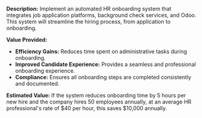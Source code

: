 **Description:**
Implement an automated HR onboarding system that integrates job application platforms, background check services, and Odoo. This system will streamline the hiring process, from application to onboarding.

**Value Provided:**
- **Efficiency Gains:** Reduces time spent on administrative tasks during onboarding.
- **Improved Candidate Experience:** Provides a seamless and professional onboarding experience.
- **Compliance:** Ensures all onboarding steps are completed consistently and documented.

**Estimated Value:**
If the system reduces onboarding time by 5 hours per new hire and the company hires 50 employees annually, at an average HR professional's rate of $40 per hour, this saves $10,000 annually.